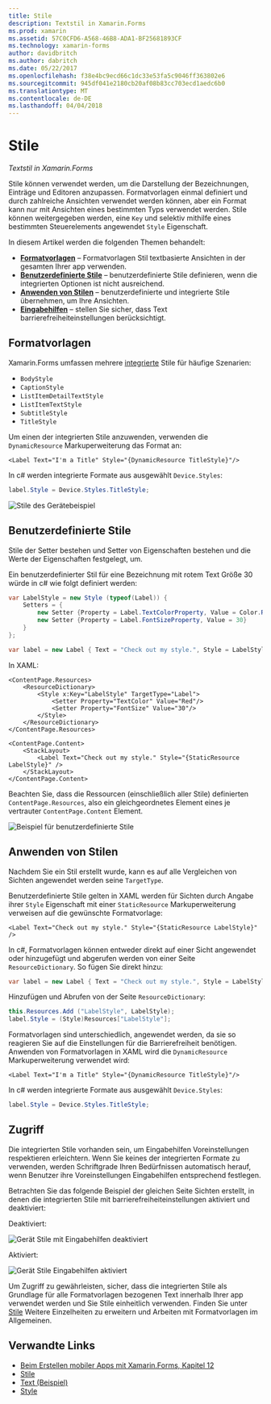 ```yaml
---
title: Stile
description: Textstil in Xamarin.Forms
ms.prod: xamarin
ms.assetid: 57C0CFD6-A568-46B8-ADA1-BF25681893CF
ms.technology: xamarin-forms
author: davidbritch
ms.author: dabritch
ms.date: 05/22/2017
ms.openlocfilehash: f38e4bc9ecd66c1dc33e53fa5c9046ff363802e6
ms.sourcegitcommit: 945df041e2180cb20af08b83cc703ecd1aedc6b0
ms.translationtype: MT
ms.contentlocale: de-DE
ms.lasthandoff: 04/04/2018
---
```

# <a name="styles"></a>Stile

_Textstil in Xamarin.Forms_


Stile können verwendet werden, um die Darstellung der Bezeichnungen, Einträge und Editoren anzupassen. Formatvorlagen einmal definiert und durch zahlreiche Ansichten verwendet werden können, aber ein Format kann nur mit Ansichten eines bestimmten Typs verwendet werden.
Stile können weitergegeben werden, eine `Key` und selektiv mithilfe eines bestimmten Steuerelements angewendet `Style` Eigenschaft.

In diesem Artikel werden die folgenden Themen behandelt:

- **[Formatvorlagen](#Built-In_Styles)**  &ndash; Formatvorlagen Stil textbasierte Ansichten in der gesamten Ihrer app verwenden.
- **[Benutzerdefinierte Stile](#Custom_Styles)**  &ndash; benutzerdefinierte Stile definieren, wenn die integrierten Optionen ist nicht ausreichend.
- **[Anwenden von Stilen](#Applying_Styles)**  &ndash; benutzerdefinierte und integrierte Stile übernehmen, um Ihre Ansichten.
- **[Eingabehilfen](#Accessibility)**  &ndash; stellen Sie sicher, dass Text barrierefreiheiteinstellungen berücksichtigt.

<a name="Built-In_Styles" />

## <a name="built-in-styles"></a>Formatvorlagen

Xamarin.Forms umfassen mehrere [integrierte](http://developer.xamarin.com/api/type/Xamarin.Forms.Device+Styles/) Stile für häufige Szenarien:

- `BodyStyle`
- `CaptionStyle`
- `ListItemDetailTextStyle`
- `ListItemTextStyle`
- `SubtitleStyle`
- `TitleStyle`

Um einen der integrierten Stile anzuwenden, verwenden die `DynamicResource` Markuperweiterung das Format an:

```xaml
<Label Text="I'm a Title" Style="{DynamicResource TitleStyle}"/>
```

In c# werden integrierte Formate aus ausgewählt `Device.Styles`:

```csharp
label.Style = Device.Styles.TitleStyle;
```

![](styles-images/builtinstyles.png "Stile des Gerätebeispiel")

<a name="Custom_Styles" />

## <a name="custom-styles"></a>Benutzerdefinierte Stile

Stile der Setter bestehen und Setter von Eigenschaften bestehen und die Werte der Eigenschaften festgelegt, um.

Ein benutzerdefinierter Stil für eine Bezeichnung mit rotem Text Größe 30 würde in c# wie folgt definiert werden:

```csharp
var LabelStyle = new Style (typeof(Label)) {
    Setters = {
        new Setter {Property = Label.TextColorProperty, Value = Color.Red},
        new Setter {Property = Label.FontSizeProperty, Value = 30}
    }
};

var label = new Label { Text = "Check out my style.", Style = LabelStyle };
```

In XAML:

```xaml
<ContentPage.Resources>
    <ResourceDictionary>
        <Style x:Key="LabelStyle" TargetType="Label">
            <Setter Property="TextColor" Value="Red"/>
            <Setter Property="FontSize" Value="30"/>
        </Style>
    </ResourceDictionary>
</ContentPage.Resources>

<ContentPage.Content>
    <StackLayout>
        <Label Text="Check out my style." Style="{StaticResource LabelStyle}" />
    </StackLayout>
</ContentPage.Content>
```

Beachten Sie, dass die Ressourcen (einschließlich aller Stile) definierten `ContentPage.Resources`, also ein gleichgeordnetes Element eines je vertrauter `ContentPage.Content` Element.

![](styles-images/customstyle.png "Beispiel für benutzerdefinierte Stile")

<a name="Applying_Styles" />

## <a name="applying-styles"></a>Anwenden von Stilen

Nachdem Sie ein Stil erstellt wurde, kann es auf alle Vergleichen von Sichten angewendet werden seine `TargetType`.

Benutzerdefinierte Stile gelten in XAML werden für Sichten durch Angabe ihrer `Style` Eigenschaft mit einer `StaticResource` Markuperweiterung verweisen auf die gewünschte Formatvorlage:

```xaml
<Label Text="Check out my style." Style="{StaticResource LabelStyle}" />
```

In c#, Formatvorlagen können entweder direkt auf einer Sicht angewendet oder hinzugefügt und abgerufen werden von einer Seite `ResourceDictionary`. So fügen Sie direkt hinzu:

```csharp
var label = new Label { Text = "Check out my style.", Style = LabelStyle };
```

Hinzufügen und Abrufen von der Seite `ResourceDictionary`:

```csharp
this.Resources.Add ("LabelStyle", LabelStyle);
label.Style = (Style)Resources["LabelStyle"];
```

Formatvorlagen sind unterschiedlich, angewendet werden, da sie so reagieren Sie auf die Einstellungen für die Barrierefreiheit benötigen. Anwenden von Formatvorlagen in XAML wird die `DynamicResource` Markuperweiterung verwendet wird:

```xaml
<Label Text="I'm a Title" Style="{DynamicResource TitleStyle}"/>
```

In c# werden integrierte Formate aus ausgewählt `Device.Styles`:

```csharp
label.Style = Device.Styles.TitleStyle;
```

## <a name="accessibility"></a>Zugriff

Die integrierten Stile vorhanden sein, um Eingabehilfen Voreinstellungen respektieren erleichtern. Wenn Sie keines der integrierten Formate zu verwenden, werden Schriftgrade Ihren Bedürfnissen automatisch herauf, wenn Benutzer ihre Voreinstellungen Eingabehilfen entsprechend festlegen.

Betrachten Sie das folgende Beispiel der gleichen Seite Sichten erstellt, in denen die integrierten Stile mit barrierefreiheiteinstellungen aktiviert und deaktiviert:

Deaktiviert:

![](styles-images/pre-access.png "Gerät Stile mit Eingabehilfen deaktiviert")

Aktiviert:

![](styles-images/post-access.png "Gerät Stile Eingabehilfen aktiviert")

Um Zugriff zu gewährleisten, sicher, dass die integrierten Stile als Grundlage für alle Formatvorlagen bezogenen Text innerhalb Ihrer app verwendet werden und Sie Stile einheitlich verwenden. Finden Sie unter [Stile](~/xamarin-forms/user-interface/styles/index.md) Weitere Einzelheiten zu erweitern und Arbeiten mit Formatvorlagen im Allgemeinen.


## <a name="related-links"></a>Verwandte Links

- [Beim Erstellen mobiler Apps mit Xamarin.Forms, Kapitel 12](https://developer.xamarin.com/r/xamarin-forms/book/chapter12.pdf)
- [Stile](~/xamarin-forms/user-interface/styles/index.md)
- [Text (Beispiel)](https://developer.xamarin.com/samples/xamarin-forms/UserInterface/Text)
- [Style](https://developer.xamarin.com/api/type/Xamarin.Forms.Style/)
